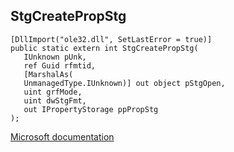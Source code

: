 ## StgCreatePropStg

```
[DllImport("ole32.dll", SetLastError = true)]
public static extern int StgCreatePropStg(
   IUnknown pUnk,
   ref Guid rfmtid,
   [MarshalAs(
   UnmanagedType.IUnknown)] out object pStgOpen,
   uint grfMode,
   uint dwStgFmt,
   out IPropertyStorage ppPropStg
);
```

[Microsoft documentation](https://docs.microsoft.com/en-us/windows/win32/api/propsys/nf-propsys-stgcreatepropstg)
